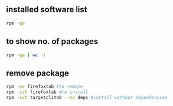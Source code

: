 ## installed software list
```sh
rpm -qa 
```
## to show no. of packages
```sh
rpm -qa | wc -l 
```
## remove package
```sh
rpm -ev firefoxtab #to remove
rpm -ivh firefoxtab #to install
rpm -ivh targetclitab --no deps #install without dependencies
```
